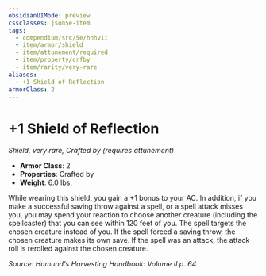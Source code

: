 ```yaml
---
obsidianUIMode: preview
cssclasses: json5e-item
tags:
  - compendium/src/5e/hhhvii
  - item/armor/shield
  - item/attunement/required
  - item/property/crfby
  - item/rarity/very-rare
aliases:
  - +1 Shield of Reflection
armorClass: 2
---
```

# +1 Shield of Reflection
*Shield, very rare, Crafted by (requires attunement)*  

- **Armor Class**: 2
- **Properties**: Crafted by
- **Weight**: 6.0 lbs.

While wearing this shield, you gain a +1 bonus to your AC. In addition, if you make a successful saving throw against a spell, or a spell attack misses you, you may spend your reaction to choose another creature (including the spellcaster) that you can see within 120 feet of you. The spell targets the chosen creature instead of you. If the spell forced a saving throw, the chosen creature makes its own save. If the spell was an attack, the attack roll is rerolled against the chosen creature.

*Source: Hamund's Harvesting Handbook: Volume II p. 64*
